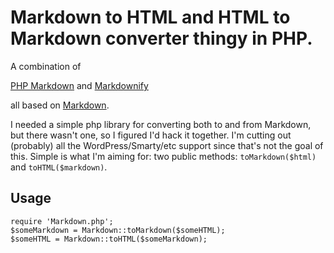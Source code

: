 # Markdown to HTML and HTML to Markdown converter thingy in PHP.

A combination of 

[PHP Markdown](http://michelf.com/projects/php-markdown/)
and
[Markdownify](http://milianw.de/projects/markdownify/)

all based on [Markdown](http://daringfireball.net/projects/markdown/syntax).

I needed a simple php library for converting both to and from Markdown, but there wasn't one, so I figured I'd hack it together. I'm cutting out (probably) all the WordPress/Smarty/etc support since that's not the goal of this. Simple is what I'm aiming for: two public methods: `toMarkdown($html)` and `toHTML($markdown)`. 

## Usage

    require 'Markdown.php';
    $someMarkdown = Markdown::toMarkdown($someHTML);
    $someHTML = Markdown::toHTML($someMarkdown);
    

